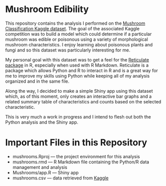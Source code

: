 # Mushroom Edibility

This repository contains the analysis I performed on the [Mushroom Classification Kaggle dataset](https://www.kaggle.com/uciml/mushroom-classification). The goal of the associated Kaggle competition was to build a model which could determine if a particular mushroom was edible or poisonous using a variety of morphological mushroom characteristics. I enjoy learning about poisonous plants and fungi and so this dataset was particularly interesting for me.

My personal goal with this dataset was to get a feel for the [Reticulate package](https://rstudio.github.io/reticulate/) in R, especially when used with R Markdown. Reticulate is a package which allows Python and R to interact in R and is a great way for me to improve my skills using Python while keeping all of my analysis organized and in the same file.

Along the way, I decided to make a simple Shiny app using this dataset which, as of this moment, only creates an interactive bar graphs and a related summary table of characteristics and counts based on the selected characteristic. 

This is very much a work in progress and I intend to flesh out both the Python analysis and the Shiny app.

# Important Files in this Repository

* mushrooms.Rproj –– the project environment for this analysis
* mushrooms.rmd –– R Markdown file containing the Python/R data management and analysis
* Mushrooms/app.R –– Shiny app
* mushrooms.csv –– data retrieved from [Kaggle](https://www.kaggle.com/uciml/mushroom-classification)
